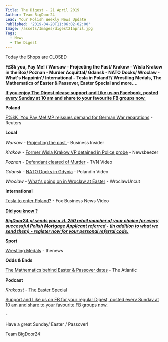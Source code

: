 ```yaml
---
Title: The Digest - 21 April 2019
Author: Team BigDoor24
Lead: Your Polish Weekly News Update
Published: '2019-04-20T11:06:02+02:00'
Image: /assets/Images/digest21april.jpg
Tags:
  - News
  - The Digest
---
```

Today the Shops are CLOSED

**F£$k you, Pay Me! / Warsaw - Projecting the Past/ Krakow - Wisla Krakow in the Box/ Poznan - Murder Acquittal/ Gdansk - NATO Docks/ Wroclaw - What's Happinin'/ International - Tesla in Poland?/ Wrestling Medals, The Mathematics of Easter & Passover, Easter Special and more....**

[**If you enjoy The Digest please support and Like us on Facebook, posted every Sunday at 10 am and share to your favourite FB groups now.**](https://www.facebook.com/bigdoor24/)

<div class="sharethis-inline-share-buttons"></div>

**Poland**

[F%£K, You Pay Me! MP reissues demand for German War reparations](https://www.reuters.com/article/us-poland-germany-reparations/polish-mp-calls-for-new-push-for-ww2-reparations-from-germany-idUSKCN1RU1V6) - Reuters

**Local**

_Warsaw_ -  [Projecting the past ](https://www.businessinsider.com/warsaw-synagogue-reappears-on-anniversary-of-ghetto-revolt-2019-4)- Business Insider

_Krakow_ -  [Former Wisla Krakow VP detained in Police probe](https://newsbeezer.com/polandeng/detention-center-for-the-former-vice-president-of-wisla-krakow-and-12-hooligans/) - Newsbeezer

_Poznan_ - [ Defendant cleared of Murder](https://www.tvn24.pl/tvn24-news-in-english,157,m/adam-z-not-guilty-of-ewa-tylman-s-death-says-court-in-poznan,928693.html) - TVN Video

_Gdansk_ -  [NATO Docks in Gdynia](https://polandin.com/42280937/nato-vessels-moor-at-gdynia) - PolandIn Video

_Wroclaw_ - [What's going on in Wroclaw at Easter](http://wroclawuncut.com/2019/04/18/whats-open-during-easter-weekend-in-wroclaw/) - WroclawUncut

**International**

[Tesla to enter Poland?](https://www.foxbusiness.com/business-leaders/tesla-ceo-elon-musk-electric-vehicle-factory-poland) - Fox Business News Video

[**Did you know ?**](https://bigdoor24.pl/)

[**_BigDoor24.pl sends you a zl. 250 retail voucher of your choice for every successful Polish Mortgage Applicant referred - (in addition to what we send them) - register now for your personal referral code._**](https://bigdoor24.pl/)

**Sport**

[Wrestling Medals](http://www.thenews.pl/1/5/Artykul/415863,Three-medals-for-Polish-wrestlers-in-Bucharest) - thenews

**Odds & Ends**

[The Mathematics behind Easter & Passover dates](https://www.theatlantic.com/science/archive/2019/04/why-dont-easter-and-passover-always-line/587572/) - The Atlantic

**Podcast**

_Krakcast_ - [The Easter Special](https://www.krakcast.pl/e/krakcast-%E2%80%93-easter-special/)

[Support and Like us on FB for your regular Digest, posted every Sunday at 10 am and share to your favourite FB groups now.](https://www.facebook.com/bigdoor24/)

<div class="sharethis-inline-share-buttons"></div>

\-

Have a great Sunday/ Easter / Passover!

Team BigDoor24
